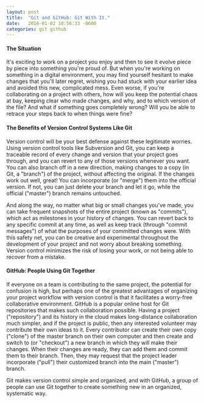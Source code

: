 ```yaml
---
layout: post
title:  "Git and GitHub: Git With It."
date:   2016-01-02 10:56:33 -0600
categories: git github
---
```


#### The Situation

It's exciting to work on a project you enjoy and then to see it evolve piece by piece into something you're proud of. But when you're working on something in a digital environment, you may find yourself hesitant to make changes that you'll later regret, wishing you had stuck with your earlier idea and avoided this new, complicated mess. Even worse, if you're collaborating on a project with others, how will you keep the potential chaos at bay, keeping clear who made changes, and why, and to which version of the file? And what if something goes completely wrong? Will you be able to retrace your steps back to when things were fine?

#### The Benefits of Version Control Systems Like Git

Version control will be your best defense against these legitimate worries. Using version control tools like Subversion and Git, you can keep a traceable record of every change and version that your project goes through, and you can revert to any of those versions whenever you want. You can also branch off in a new direction, making changes to a copy (in Git, a "branch") of the project, without affecting the original. If the changes work out well, great! You can incorporate (or "merge") them into the official version. If not, you can just delete your branch and let it go, while the official ("master") branch remains untouched.

And along the way, no matter what big or small changes you've made, you can take frequent snapshots of the entire project (known as "commits"), which act as milestones in your history of changes. You can revert back to any specific commit at any time, as well as keep track (through "commit messages") of what the purposes of your committed changes were. With this safety net, you can be creative and experimental throughout the development of your project and not worry about breaking something. Version control minimizes the risk of losing your work, or not being able to recover from a mistake.

#### GitHub: People Using Git Together

If everyone on a team is contributing to the same project, the potential for confusion is high, but perhaps one of the greatest advantages of organizing your project workflow with version control is that it facilitates a worry-free collaborative environment. GitHub is a popular online host for Git repositories that makes such collaboration possible. Having a project ("repository") and its history in the cloud makes long-distance collaboration much simpler, and if the project is public, then any interested volunteer may contribute their own ideas to it. Every contributor can create their own copy ("clone") of the master branch on their own computer and then create and switch to (or "checkout") a new branch in which they will make their changes. When their changes are ready, they can add them and commit them to their branch. Then, they may request that the project leader incorporate ("pull") their customized branch into the main ("master") branch.

Git makes version control simple and organized, and with GitHub, a group of people can use Git together to create something new in an organized, systematic way.